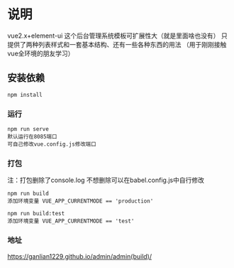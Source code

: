 # 说明

vue2.x+element-ui 
这个后台管理系统模板可扩展性大（就是里面啥也没有）
只提供了两种列表样式和一套基本结构、还有一些各种东西的用法
（用于刚刚接触vue全环境的朋友学习）

## 安装依赖

```
npm install
```

### 运行

```
npm run serve
默认运行在8085端口
可自己修改vue.config.js修改端口
```

### 打包
注：打包删除了console.log 不想删除可以在babel.config.js中自行修改
```
npm run build
添加环境变量 VUE_APP_CURRENTMODE == 'production'
```
```
npm run build:test
添加环境变量 VUE_APP_CURRENTMODE == 'test'
```

### 地址
https://ganlian1229.github.io/admin/admin(build)/
